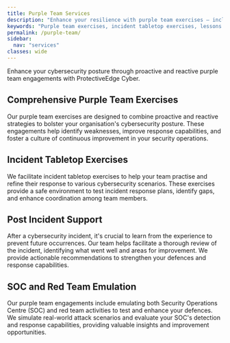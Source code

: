 ```yaml
---
title: Purple Team Services
description: "Enhance your resilience with purple team exercises — including incident tabletop simulations, red team emulation, and SOC readiness assessments tailored to your organisation."
keywords: "Purple team exercises, incident tabletop exercises, lessons learned post-incident, SOC emulation, red team emulation, ProtectiveEdge Cyber"
permalink: /purple-team/
sidebar:
  nav: "services"
classes: wide
---
```

Enhance your cybersecurity posture through proactive and reactive purple team engagements with ProtectiveEdge Cyber.

## Comprehensive Purple Team Exercises
Our purple team exercises are designed to combine proactive and reactive strategies to bolster your organisation's cybersecurity posture. These engagements help identify weaknesses, improve response capabilities, and foster a culture of continuous improvement in your security operations.

## Incident Tabletop Exercises
We facilitate incident tabletop exercises to help your team practise and refine their response to various cybersecurity scenarios. These exercises provide a safe environment to test incident response plans, identify gaps, and enhance coordination among team members.

## Post Incident Support
After a cybersecurity incident, it's crucial to learn from the experience to prevent future occurrences. Our team helps facilitate a thorough review of the incident, identifying what went well and areas for improvement. We provide actionable recommendations to strengthen your defences and response capabilities.

## SOC and Red Team Emulation
Our purple team engagements include emulating both Security Operations Centre (SOC) and red team activities to test and enhance your defences. We simulate real-world attack scenarios and evaluate your SOC's detection and response capabilities, providing valuable insights and improvement opportunities.
